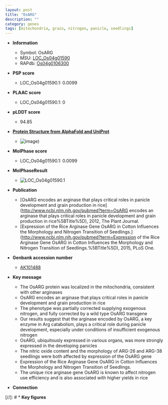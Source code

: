 ```yaml
---
layout: post
title: "OsARG"
description: ""
category: genes
tags: [mitochondria, grain, nitrogen, panicle, seedlings]
---
```


* **Information**  
    + Symbol: OsARG  
    + MSU: [LOC_Os04g01590](http://rice.plantbiology.msu.edu/cgi-bin/ORF_infopage.cgi?orf=LOC_Os04g01590)  
    + RAPdb: [Os04g0106300](http://rapdb.dna.affrc.go.jp/viewer/gbrowse_details/irgsp1?name=Os04g0106300)  

* **PSP score**  
    + LOC_Os04g01590.1: 0.0099 

* **PLAAC score**  
    + LOC_Os04g01590.1: 0 

* **pLDDT score**
    + 94.85

* **[Protein Structure from AlphaFold and UniProt](https://www.uniprot.org/uniprotkb/Q7X7N2/entry#structure)**
    + ![image](https://ricepsp.github.io/images/Q7/AF-Q7X7N2-F1.png))

* **MolPhase score**
    + LOC_Os04g01590.1: 0.0099

* **MolPhaseResult**
    + ![LOC_Os04g01590.1](https://ricepsp.github.io/pictures/LOC_Os04g/LOC_Os04g01590.1.png)

* **Publication**  
    + [OsARG encodes an arginase that plays critical roles in panicle development and grain production in rice](http://www.ncbi.nlm.nih.gov/pubmed?term=OsARG encodes an arginase that plays critical roles in panicle development and grain production in rice%5BTitle%5D), 2012, The Plant Journal.
    + [Expression of the Rice Arginase Gene OsARG in Cotton Influences the Morphology and Nitrogen Transition of Seedlings.](http://www.ncbi.nlm.nih.gov/pubmed?term=Expression of the Rice Arginase Gene OsARG in Cotton Influences the Morphology and Nitrogen Transition of Seedlings.%5BTitle%5D), 2015, PLoS One.

* **Genbank accession number**  
    + [AK101488](http://www.ncbi.nlm.nih.gov/nuccore/AK101488)

* **Key message**  
    + The OsARG protein was localized in the mitochondria, consistent with other arginases
    + OsARG encodes an arginase that plays critical roles in panicle development and grain production in rice
    + The phenotype was partially corrected supplying exogenous nitrogen, and fully corrected by a wild type OsARG transgene
    + Our results suggest that the arginase encoded by OsARG, a key enzyme in Arg catabolism, plays a critical role during panicle development, especially under conditions of insufficient exogenous nitrogen
    + OsARG, ubiquitously expressed in various organs, was more strongly expressed in the developing panicles
    + The nitric oxide content and the morphology of ARG-26 and ARG-38 seedlings were both affected by expression of the OsARG gene
    + Expression of the Rice Arginase Gene OsARG in Cotton Influences the Morphology and Nitrogen Transition of Seedlings.
    + The unique rice arginase gene OsARG is known to affect nitrogen use efficiency and is also associated with higher yields in rice

* **Connection**  

[//]: # * **Key figures**  


